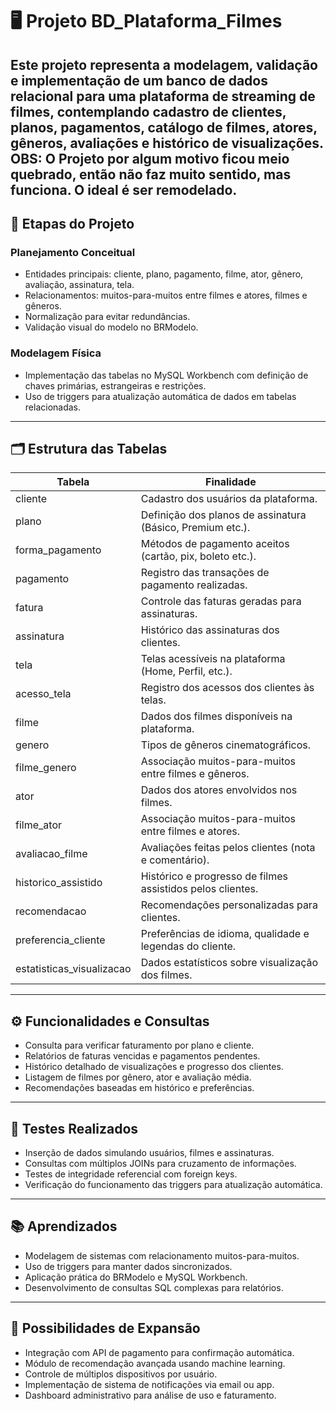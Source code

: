 # 🖥️ Projeto BD_Plataforma_Filmes

Este projeto representa a modelagem, validação e implementação de um banco de dados relacional para uma plataforma de streaming de filmes, contemplando cadastro de clientes, planos, pagamentos, catálogo de filmes, atores, gêneros, avaliações e histórico de visualizações.
OBS: O Projeto por algum motivo ficou meio quebrado, então não faz muito sentido, mas funciona. O ideal é ser remodelado.
---

## 📐 Etapas do Projeto

### Planejamento Conceitual  
- Entidades principais: cliente, plano, pagamento, filme, ator, gênero, avaliação, assinatura, tela.  
- Relacionamentos: muitos-para-muitos entre filmes e atores, filmes e gêneros.  
- Normalização para evitar redundâncias.  
- Validação visual do modelo no BRModelo.

### Modelagem Física  
- Implementação das tabelas no MySQL Workbench com definição de chaves primárias, estrangeiras e restrições.  
- Uso de triggers para atualização automática de dados em tabelas relacionadas.

---

## 🗂️ Estrutura das Tabelas

| Tabela                | Finalidade                                                     |
|-----------------------|----------------------------------------------------------------|
| cliente               | Cadastro dos usuários da plataforma.                           |
| plano                 | Definição dos planos de assinatura (Básico, Premium etc.).     |
| forma_pagamento       | Métodos de pagamento aceitos (cartão, pix, boleto etc.).       |
| pagamento             | Registro das transações de pagamento realizadas.               |
| fatura                | Controle das faturas geradas para assinaturas.                 |
| assinatura            | Histórico das assinaturas dos clientes.                        |
| tela                  | Telas acessíveis na plataforma (Home, Perfil, etc.).           |
| acesso_tela           | Registro dos acessos dos clientes às telas.                    |
| filme                 | Dados dos filmes disponíveis na plataforma.                    |
| genero                | Tipos de gêneros cinematográficos.                             |
| filme_genero          | Associação muitos-para-muitos entre filmes e gêneros.          |
| ator                  | Dados dos atores envolvidos nos filmes.                        |
| filme_ator            | Associação muitos-para-muitos entre filmes e atores.           |
| avaliacao_filme       | Avaliações feitas pelos clientes (nota e comentário).          |
| historico_assistido   | Histórico e progresso de filmes assistidos pelos clientes.     |
| recomendacao          | Recomendações personalizadas para clientes.                    |
| preferencia_cliente   | Preferências de idioma, qualidade e legendas do cliente.       |
| estatisticas_visualizacao | Dados estatísticos sobre visualização dos filmes.           |

---

## ⚙️ Funcionalidades e Consultas

- Consulta para verificar faturamento por plano e cliente.  
- Relatórios de faturas vencidas e pagamentos pendentes.  
- Histórico detalhado de visualizações e progresso dos clientes.  
- Listagem de filmes por gênero, ator e avaliação média.  
- Recomendações baseadas em histórico e preferências.  

---

## 🧪 Testes Realizados

- Inserção de dados simulando usuários, filmes e assinaturas.  
- Consultas com múltiplos JOINs para cruzamento de informações.  
- Testes de integridade referencial com foreign keys.  
- Verificação do funcionamento das triggers para atualização automática.

---

## 📚 Aprendizados

- Modelagem de sistemas com relacionamento muitos-para-muitos.  
- Uso de triggers para manter dados sincronizados.  
- Aplicação prática do BRModelo e MySQL Workbench.  
- Desenvolvimento de consultas SQL complexas para relatórios.

---

## 🚀 Possibilidades de Expansão

- Integração com API de pagamento para confirmação automática.  
- Módulo de recomendação avançada usando machine learning.  
- Controle de múltiplos dispositivos por usuário.  
- Implementação de sistema de notificações via email ou app.  
- Dashboard administrativo para análise de uso e faturamento.

